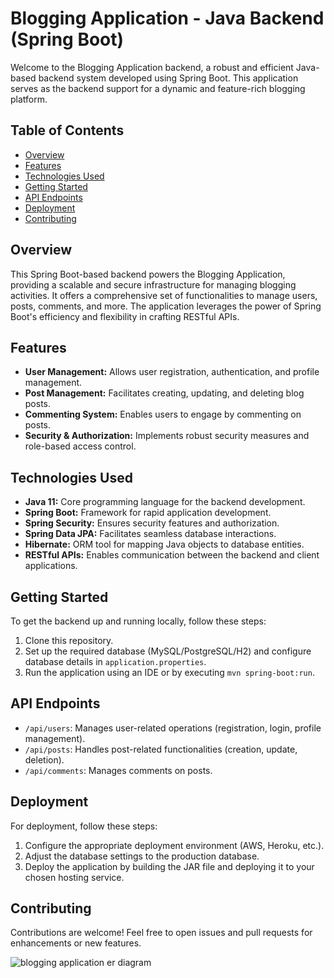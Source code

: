 # Blogging Application - Java Backend (Spring Boot)

Welcome to the Blogging Application backend, a robust and efficient Java-based backend system developed using Spring Boot. This application serves as the backend support for a dynamic and feature-rich blogging platform.

## Table of Contents

- [Overview](#overview)
- [Features](#features)
- [Technologies Used](#technologies-used)
- [Getting Started](#getting-started)
- [API Endpoints](#api-endpoints)
- [Deployment](#deployment)
- [Contributing](#contributing)

## Overview

This Spring Boot-based backend powers the Blogging Application, providing a scalable and secure infrastructure for managing blogging activities. It offers a comprehensive set of functionalities to manage users, posts, comments, and more. The application leverages the power of Spring Boot's efficiency and flexibility in crafting RESTful APIs.

## Features

- **User Management:** Allows user registration, authentication, and profile management.
- **Post Management:** Facilitates creating, updating, and deleting blog posts.
- **Commenting System:** Enables users to engage by commenting on posts.
- **Security & Authorization:** Implements robust security measures and role-based access control.

## Technologies Used

- **Java 11:** Core programming language for the backend development.
- **Spring Boot:** Framework for rapid application development.
- **Spring Security:** Ensures security features and authorization.
- **Spring Data JPA:** Facilitates seamless database interactions.
- **Hibernate:** ORM tool for mapping Java objects to database entities.
- **RESTful APIs:** Enables communication between the backend and client applications.

## Getting Started

To get the backend up and running locally, follow these steps:

1. Clone this repository.
2. Set up the required database (MySQL/PostgreSQL/H2) and configure database details in `application.properties`.
3. Run the application using an IDE or by executing `mvn spring-boot:run`.

## API Endpoints

- `/api/users`: Manages user-related operations (registration, login, profile management).
- `/api/posts`: Handles post-related functionalities (creation, update, deletion).
- `/api/comments`: Manages comments on posts.

## Deployment

For deployment, follow these steps:

1. Configure the appropriate deployment environment (AWS, Heroku, etc.).
2. Adjust the database settings to the production database.
3. Deploy the application by building the JAR file and deploying it to your chosen hosting service.

## Contributing

Contributions are welcome! Feel free to open issues and pull requests for enhancements or new features.


![blogging application er diagram](https://user-images.githubusercontent.com/99756357/227604763-29e5d761-0e43-4e0e-83f7-4fd1befa1820.png)
